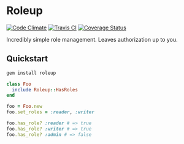 # Roleup

[![Code Climate](https://codeclimate.com/github/hopsoft/roleup/badges/gpa.svg)](https://codeclimate.com/github/hopsoft/roleup)
[![Travis CI](https://travis-ci.org/hopsoft/roleup.svg)](https://travis-ci.org/hopsoft/roleup)
[![Coverage Status](https://img.shields.io/coveralls/hopsoft/roleup.svg)](https://coveralls.io/r/hopsoft/roleup?branch=master)

Incredibly simple role management.
Leaves authorization up to you.

## Quickstart

```sh
gem install roleup
```

```ruby
class Foo
  include Roleup::HasRoles
end

foo = Foo.new
foo.set_roles = :reader, :writer

foo.has_role? :reader # => true
foo.has_role? :writer # => true
foo.has_role? :admin # => false
```
